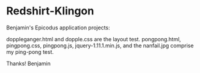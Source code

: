 Redshirt-Klingon
================

Benjamin's Epicodus application projects:

doppleganger.html and dopple.css are the layout test.
pongpong.html, pingpong.css, pingpong.js, jquery-1.11.1.min.js, and the nanfail.jpg comprise my ping-pong test.

Thanks!
 Benjamin
